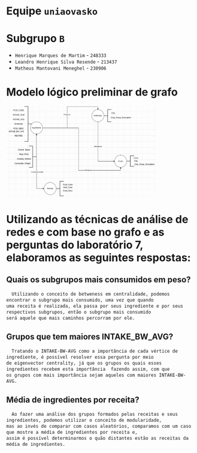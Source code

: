 # Equipe `uniaovasko`

# Subgrupo `B`
* `Henrique Marques de Martim` - `248333`
* `Leandro Henrique Silva Resende` - `213437`
* `Matheus Mantovani Meneghel` - `230906`

# Modelo lógico preliminar de grafo
<img src="Modelo_Logico.png" width="400px" height="auto">

# Utilizando as técnicas de análise de redes e com base no grafo e as perguntas do laboratório 7, elaboramos as seguintes respostas:

## Quais os subgrupos mais consumidos em peso?
~~~
  Utilizando o conceito de betweness em centralidade, podemos encontrar o subgrupo mais consumido, uma vez que quando  
uma receita é realizada, ela passa por seus ingrediente e por seus respectivos subgrupos, então o subgrupo mais consumido  
será aquele que mais caminhos percorram por ele.
~~~

## Grupos que tem maiores INTAKE_BW_AVG?
~~~
  Tratando o INTAKE-BW-AVG como a importância de cada vértice de ingrediente, é possível resolver essa pergunta por meio  
de eigenvector centrality, já que os grupos os quais esses ingredientes recebem esta importância  fazendo assim, com que  
os grupos com mais importância sejam aqueles com maiores INTAKE-BW-AVG.
~~~

## Média de ingredientes por receita?
~~~
  Ao fazer uma análise dos grupos formados pelas receitas e seus ingredientes, podemos utilizar o conceito de modularidade,  
mas ao invés de comparar com casos aleatórios, comparamos com um caso que mostre a média de ingredientes por receita e,  
assim é possível determinarmos o quão distantes estão as receitas da média de ingredientes.
~~~
